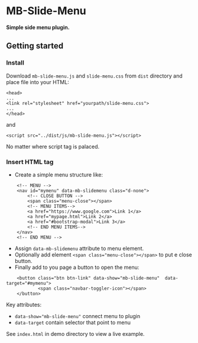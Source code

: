# MB-Slide-Menu
**Simple side menu plugin.**

## Getting started
### Install
Download `mb-slide-menu.js` and  `slide-menu.css` from `dist` directory and
place file into your HTML:

```
<head>
...
<link rel="stylesheet" href="yourpath/slide-menu.css">
...
</head>
```
and
```
<script src="../dist/js/mb-slide-menu.js"></script>
```
No matter where script tag is palaced.
### Insert HTML tag
- Create a simple menu structure like:

```
    <!-- MENU -->
    <nav id="mymenu" data-mb-slidemenu class="d-none">
        <!-- CLOSE BUTTON -->
        <span class="menu-close"></span>
        <!-- MENU ITEMS-->
        <a href="https://www.google.com">Link 1</a>
        <a href="mypage.html">Link 2</a>
        <a href="#bootstrap-modal">Link 3</a>
        <!-- END MENU ITEMS-->
    </nav>
    <!-- END MENU -->
```
- Assign `data-mb-slidemenu` attribute to menu element. 
- Optionally add element `<span class="menu-close"></span>` to put e close button.
- Finally add to you page a button to open the menu:

```
    <button class="btn btn-link" data-show="mb-slide-menu"  data-target="#mymenu">
            <span class="navbar-toggler-icon"></span>
    </button>
``` 
Key attributes:
- `data-show="mb-slide-menu"` connect menu to plugin
- `data-target` contain selector that point to menu

See `index.html` in demo directory to view a live example.









